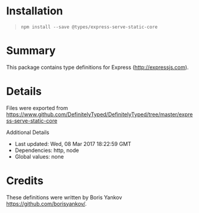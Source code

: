 # Installation
> `npm install --save @types/express-serve-static-core`

# Summary
This package contains type definitions for Express (http://expressjs.com).

# Details
Files were exported from https://www.github.com/DefinitelyTyped/DefinitelyTyped/tree/master/express-serve-static-core

Additional Details
 * Last updated: Wed, 08 Mar 2017 18:22:59 GMT
 * Dependencies: http, node
 * Global values: none

# Credits
These definitions were written by Boris Yankov <https://github.com/borisyankov/>.
